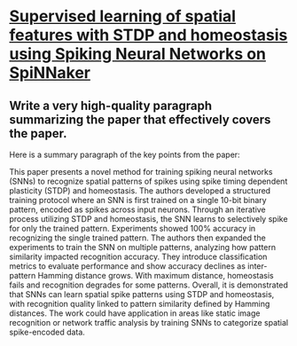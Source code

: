 # [Supervised learning of spatial features with STDP and homeostasis using   Spiking Neural Networks on SpiNNaker](https://arxiv.org/abs/2312.02659)

## Write a very high-quality paragraph summarizing the paper that effectively covers the paper.

 Here is a summary paragraph of the key points from the paper:

This paper presents a novel method for training spiking neural networks (SNNs) to recognize spatial patterns of spikes using spike timing dependent plasticity (STDP) and homeostasis. The authors developed a structured training protocol where an SNN is first trained on a single 10-bit binary pattern, encoded as spikes across input neurons. Through an iterative process utilizing STDP and homeostasis, the SNN learns to selectively spike for only the trained pattern. Experiments showed 100% accuracy in recognizing the single trained pattern. The authors then expanded the experiments to train the SNN on multiple patterns, analyzing how pattern similarity impacted recognition accuracy. They introduce classification metrics to evaluate performance and show accuracy declines as inter-pattern Hamming distance grows. With maximum distance, homeostasis fails and recognition degrades for some patterns. Overall, it is demonstrated that SNNs can learn spatial spike patterns using STDP and homeostasis, with recognition quality linked to pattern similarity defined by Hamming distances. The work could have application in areas like static image recognition or network traffic analysis by training SNNs to categorize spatial spike-encoded data.
